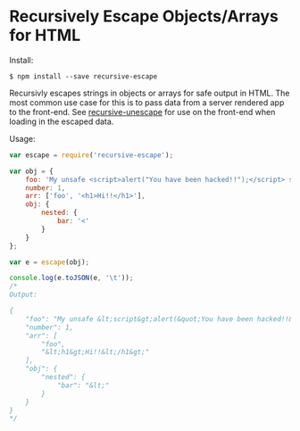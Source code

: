 # Recursively Escape Objects/Arrays for HTML

Install:

```
$ npm install --save recursive-escape
```

Recursivly escapes strings in objects or arrays for safe output in HTML.  The most common use case for this is to pass data from a server rendered app to the front-end.  See [recursive-unescape](https://github.com/wesleytodd/recursive-unescape) for use on the front-end when loading in the escaped data.

Usage:

```javascript
var escape = require('recursive-escape');

var obj = {
	foo: 'My unsafe <script>alert("You have been hacked!!");</script> string.',
	number: 1,
	arr: ['foo', '<h1>Hi!!</h1>'],
	obj: {
		nested: {
			bar: '<'
		}
	}
};

var e = escape(obj);

console.log(e.toJSON(e, '\t'));
/*
Output:

{
	"foo": "My unsafe &lt;script&gt;alert(&quot;You have been hacked!!&quot;);&lt;/script&gt; string.",
	"number": 1,
	"arr": [
		"foo",
		"&lt;h1&gt;Hi!!&lt;/h1&gt;"
	],
	"obj": {
		"nested": {
			"bar": "&lt;"
		}
	}
}
*/
```
